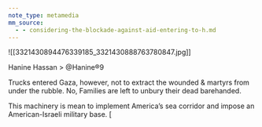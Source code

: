 ```yaml
---
note_type: metamedia
mm_source:
  - - considering-the-blockade-against-aid-entering-to-h.md
---
```


![[3321430894476339185_3321430888763780847.jpg]]

Hanine Hassan >
@Hanine®9

Trucks entered Gaza, however, not to extract
the wounded & martyrs from under the rubble.
No, Families are left to unbury their dead
barehanded.

This machinery is mean to implement America’s
sea corridor and impose an American-Israeli
military base. [

